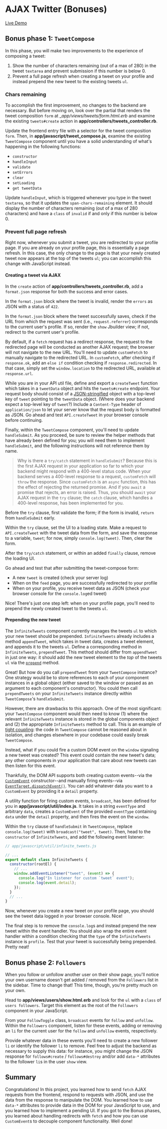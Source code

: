 # AJAX Twitter (Bonuses)

[Live Demo]

[Live Demo]: https://aa-twitter-ajax.herokuapp.com/

## Bonus phase 1: `TweetCompose`

In this phase, you will make two improvements to the experience of composing a
tweet:

1. Show the number of characters remaining (out of a max of 280) in the tweet
   `textarea` and prevent submission if this number is below 0.
2. Prevent a full page refresh when creating a tweet on your profile and instead
   prepend the new tweet to the existing tweets `ul`.

### Chars remaining

To accomplish the first improvement, no changes to the backend are necessary.
But before moving on, look over the partial that renders the tweet composition
`form` at __app/views/tweets/_form.html.erb__ and examine the existing
`tweets#create` action in **app/controllers/tweets_controller.rb**.

Update the frontend entry file with a selector for the tweet composition `form`.
Then, in **app/javascript/tweet_compose.js**, examine the existing
`TweetCompose` component until you have a solid understanding of what's
happening in the following functions:

- `constructor`
- `handleInput`
- `validate`
- `setErrors`
- `clear`
- `setLoading`
- `get tweetData`

Update `handleInput`, which is triggered whenever you type in the tweet
`textarea`, so that it updates the `span-chars-remaining` element. It should
display the number of characters remaining (out of a max of 280 characters) and
have a `class` of `invalid` if and only if this number is below 0.

### Prevent full page refresh

Right now, whenever you submit a tweet, you are redirected to your profile page.
If you are already on your profile page, this is essentially a page refresh. In
this case, the only change to the page is that your newly created tweet now
appears at the top of the tweets `ul`; you can accomplish this change with
JavaScript instead.

#### Creating a tweet via AJAX

In the `create` action of **app/controllers/tweets_controller.rb**, add a
`format.json` response for both the success and error cases.

In the `format.json` block where the tweet is invalid, render the `errors` as
JSON with a status of `422`.

In the `format.json` block where the tweet successfully saves, check if the URL
from which the request was sent (i.e., `request.referrer`) corresponds to the
current user's profile. If so, render the `show` Jbuilder view; if not, redirect
to the current user's profile.

By default, if a `fetch` request has a redirect response, the request to the
redirected page will be conducted as another AJAX request; the browser will not
navigate to the new URL. You'll need to update `customFetch` to manually
navigate to the redirected URL. In `customFetch`, after checking if
`response.ok`, add an `else if` condition checking if `response.redirected`. In
that case, simply set the `window.location` to the redirected URL, available at
`response.url`.

While you are in your API util file, define and export a `createTweet` function
which takes in a `tweetData` object and hits the `tweets#create` endpoint. Your
request body should consist of a [JSON-stringified][stringify] object with a
top-level key of `tweet` pointing to the `tweetData` object. (Where does your
backend expect a top-level key of `tweet`?) Include a `Content-Type` header of
`application/json` to let your server know that the request body is formatted as
JSON. Go ahead and test `API.createTweet` in your browser console before
continuing.

Finally, within the `TweetCompose` component, you'll need to update
`handleSubmit`. As you proceed, be sure to review the helper methods that have
already been defined for you; you will need them to implement `handleSubmit`,
and the following instructions will not reference them by name.

> Why is there a `try/catch` statement in `handleSubmit`? Because this is the
> first AJAX request in your application so far to which your backend might
> respond with a 400-level status code. When your backend serves a 400-level
> response to a request, `customFetch` will `throw` the response. Since
> `customFetch` is an `async` function, this has the effect of rejecting the
> returned promise. And if you `await` a promise that rejects, an error is
> raised. Thus, you should `await` your AJAX request in the `try` clause; the
> `catch` clause, which handles a 400-level response, has been implemented for
> you.

Before the `try` clause, first validate the form; if the form is invalid,
`return` from `handleSubmit` early.

Within the `try` clause, set the UI to a loading state. Make a request to
`API.createTweet` with the tweet data from the form, and save the response to a
variable, `tweet`; for now, simply `console.log(tweet)`. Then, clear the form.

After the `try/catch` statement, or within an added `finally` clause, remove the
loading UI.

Go ahead and test that after submitting the tweet-compose form:

- A new `tweet` is created (check your server log)
- When on the `feed` page, you are successfully redirected to your profile
- When on your profile, you receive tweet data as JSON (check your browser
  console for the `console.log`ed tweet)

Nice! There's just one step left: when on your profile page, you'll need to
prepend the newly created tweet to the tweets `ul`.

#### Prepending the new tweet

The `InfiniteTweets` component currently manages the tweets `ul` to which your
new tweet should be prepended. `InfiniteTweets` already includes a method
`appendTweet`, which takes in tweet data, creates a tweet element, and appends
it to the tweets `ul`. Define a corresponding method in `InfiniteTweets`,
`prependTweet`. This method should differ from `appendTweet` in just one way: it
should add the new tweet element to the _top_ of the tweets `ul` via the
[`prepend`] method.

Great! But how do you call `prependTweet` from your `TweetCompose` instance? One
strategy would be to store references to each of your component instances in a
global object (either saved to the window or passed as an argument to each
component's constructor). You could then call `prependTweets` on your
`InfiniteTweets` instance directly within `TweetCompose`'s `handleSubmit`.

However, there are drawbacks to this approach. One of the most significant: your
`TweetCompose` component would then need to know (1) where the relevant
`InfiniteTweets` instance is stored in the global components object and (2) the
appropriate `InfiniteTweets` method to call. This is an example of [tight
coupling]: the code in `TweetCompose` cannot be reasoned about in isolation, and
changes elsewhere in your codebase could easily break `TweetCompose`.

Instead, what if you could fire a custom DOM event on the `window` signaling a
new tweet was created? This event could contain the new tweet's data; any other
components in your application that care about new tweets can then listen for
this event.

Thankfully, the DOM API supports both creating custom events--via the
[`CustomEvent`] constructor--and manually firing events--via
[`EventTarget.dispatchEvent()`][dispatch-event]. You can add whatever data you
want to a `CustomEvent` by providing it a `detail` property.

A utility function for firing custom events, `broadcast`, has been defined for
you in **app/javascript/util/index.js**. It takes in a string `eventType` and
arbitrary `data`, creates a `CustomEvent` of the provided `eventType` containing
`data` under the `detail` property, and then fires the event on the `window`.

Within the `try` clause of `handleSubmit` in `TweetCompose`, replace
`console.log(tweet)` with `broadcast("tweet", tweet)`. Then, head to
the `constructor` of `InfiniteTweets`, and add the following event listener:

```js
// app/javascript/util/infinite_tweets.js

// ... 
export default class InfiniteTweets {
  constructor(rootEl) {
    // ...
    window.addEventListener("tweet", (event) => {
      console.log("In listener for custom `tweet` event");
      console.log(event.detail);
    });
  }
  // ...
}
```

Now, whenever you create a new tweet on your profile page, you should see the
tweet data logged in your browser console. Nice!

The final step is to remove the `console.log`s and instead prepend the new tweet
within the event handler. You should also wrap the entire event handler within a
condition checking that the `type` of the `InfiniteTweets` instance is
`profile`. Test that your tweet is successfully being prepended. Pretty neat!

## Bonus phase 2: `Followers`

When you follow or unfollow another user on their show page, you'll notice your
own username doesn't get added / removed from the `Followers` list in the
sidebar. Time to change that! This time, though, you're pretty much on your own.

Head to **app/views/users/show.html.erb** and look for the `ul` with a `class`
of `users followers`. Target this element as the root of the `Followers`
component in your JavaScript.

From your `FollowToggle` class, `broadcast` events for `follow` and `unfollow`.
Within the `Followers` component, listen for these events, adding or removing an
`li` for the current user for the `follow` and `unfollow` events, respectively.

Provide whatever data in these events you'll need to create a new follower `li`
or identify the follower `li` to remove. Feel free to adjust the backend as
necessary to supply this data: for instance, you might change the JSON response
for `follows#create` / `follows#destroy` and/or add `data-*` attributes to the
follower `li`s in the user `show` view.

## Summary

Congratulations! In this project, you learned how to send `fetch` AJAX requests
from the frontend, respond to requests with JSON, and use the data from the
response to manipulate the DOM. You learned how to use `data-*` attributes to
provide data in the DOM for your JavaScript to use, and you learned how to
implement a pending UI. If you got to the Bonus phases, you learned about
handling redirects with `fetch` and how you can use `CustomEvent`s to decouple
component functionality. Well done!

[stringify]: https://developer.mozilla.org/en-US/docs/Web/JavaScript/Reference/Global_Objects/JSON/stringify
[`prepend`]: https://developer.mozilla.org/en-US/docs/Web/API/Element/prepend
[tight coupling]: https://en.wikipedia.org/wiki/Coupling_(computer_programming)
[`CustomEvent`]: https://developer.mozilla.org/en-US/docs/Web/API/CustomEvent/CustomEvent
[dispatch-event]: https://developer.mozilla.org/en-US/docs/Web/API/EventTarget/dispatchEvent
